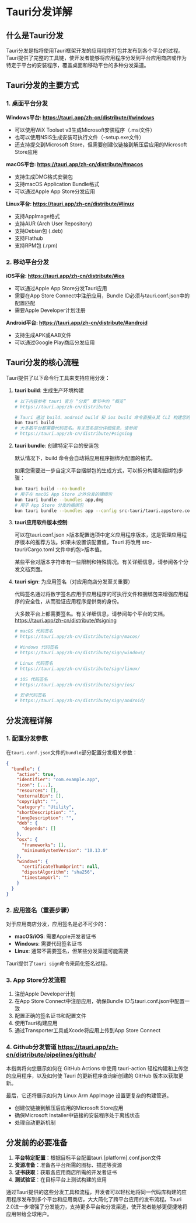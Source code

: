 # Tauri分发详解

## 什么是Tauri分发

Tauri分发是指将使用Tauri框架开发的应用程序打包并发布到各个平台的过程。Tauri提供了完整的工具链，使开发者能够将应用程序分发到平台应用商店或作为特定于平台的安装程序，覆盖桌面和移动平台的多种分发渠道。

## Tauri分发的主要方式

### 1. 桌面平台分发

**Windows平台:	https://tauri.app/zh-cn/distribute/#windows**

- 可以使用WiX Toolset v3生成Microsoft安装程序（.msi文件）
- 也可以使用NSIS生成安装可执行文件（-setup.exe文件）
- 还支持提交到Microsoft Store，但需要创建仅链接到解压后应用的Microsoft Store应用

**macOS平台:	https://tauri.app/zh-cn/distribute/#macos**

- 支持生成DMG格式安装包
- 支持macOS Application Bundle格式
- 可以通过Apple App Store分发应用

**Linux平台:	https://tauri.app/zh-cn/distribute/#linux**

- 支持AppImage格式
- 支持AUR (Arch User Repository)
- 支持Debian包 (.deb)
- 支持Flathub
- 支持RPM包 (.rpm)

### 2. 移动平台分发

**iOS平台:	https://tauri.app/zh-cn/distribute/#ios**

- 可以通过Apple App Store分发Tauri应用
- 需要在App Store Connect中注册应用，Bundle ID必须与tauri.conf.json中的配置匹配
- 需要Apple Developer计划注册

**Android平台:	https://tauri.app/zh-cn/distribute/#android**

- 支持生成APK或AAB文件
- 可以通过Google Play商店分发应用

## Tauri分发的核心流程

Tauri提供了以下命令行工具来支持应用分发：

1. **tauri build**: 生成生产环境构建

   ```bash
   # 以下内容参考 tauri 官方 “分发” 章节中的 “概览” 
   # https://tauri.app/zh-cn/distribute/
   
   # Tauri 通过 build、android build 和 ios build 命令直接从其 CLI 构建您的应用程序。
   bun tauri build
   # 大多数平台都需要代码签名。有关签名部分详细信息，请参阅
   # https://tauri.app/zh-cn/distribute/#signing
   ```

2. **tauri bundle**: 创建特定平台的安装包

   默认情况下，build 命令会自动将应用程序捆绑为配置的格式。

   如果您需要进一步自定义平台捆绑包的生成方式，可以拆分构建和捆绑包步骤：

   ```bash
   bun tauri build --no-bundle
   # 用于在 macOS App Store 之外分发的捆绑包
   bun tauri bundle --bundles app,dmg
   # 用于 App Store 分发的捆绑包
   bun tauri bundle --bundles app --config src-tauri/tauri.appstore.conf.json
   ```

3. **tauri应用软件版本控制**:

   可以在tauri.conf.json >版本配置选项中定义应用程序版本，这是管理应用程序版本的推荐方法。如果未设置该配置值，Tauri 将改用 src-tauri/Cargo.toml 文件中的包>版本值。

   某些平台对版本字符串有一些限制和特殊情况。有关详细信息，请参阅各个分发文档页面。

4. **tauri sign**: 为应用签名（对应用商店分发至关重要）

   代码签名通过将数字签名应用于应用程序的可执行文件和捆绑包来增强应用程序的安全性，从而验证应用程序提供商的身份。

   大多数平台上都需要签名。有关详细信息，请参阅每个平台的文档。https://tauri.app/zh-cn/distribute/#signing

   ```bash
   # macOS 代码签名
   # https://tauri.app/zh-cn/distribute/sign/macos/
   
   # Windows 代码签名
   # https://tauri.app/zh-cn/distribute/sign/windows/
   
   # Linux 代码签名
   # https://tauri.app/zh-cn/distribute/sign/linux/
   
   # iOS 代码签名
   # https://tauri.app/zh-cn/distribute/sign/ios/
   
   # 安卓代码签名
   # https://tauri.app/zh-cn/distribute/sign/android/
   ```

## 分发流程详解

### 1. 配置分发参数

在`tauri.conf.json`文件的`bundle`部分配置分发相关参数：

```json
{
  "bundle": {
    "active": true,
    "identifier": "com.example.app",
    "icon": [...],
    "resources": [],
    "externalBin": [],
    "copyright": "",
    "category": "Utility",
    "shortDescription": "",
    "longDescription": "",
    "deb": {
      "depends": []
    },
    "osx": {
      "frameworks": [],
      "minimumSystemVersion": "10.13.0"
    },
    "windows": {
      "certificateThumbprint": null,
      "digestAlgorithm": "sha256",
      "timestampUrl": ""
    }
  }
}
```

### 2. 应用签名（重要步骤）

对于应用商店分发，应用签名是必不可少的：

- **macOS/iOS**: 需要Apple开发者证书
- **Windows**: 需要代码签名证书
- **Linux**: 通常不需要签名，但某些分发渠道可能需要

Tauri提供了`tauri sign`命令来简化签名过程。

### 3. App Store分发流程

1. 注册Apple Developer计划
2. 在App Store Connect中注册应用，确保Bundle ID与tauri.conf.json中配置一致
3. 配置正确的签名证书和配置文件
4. 使用Tauri构建应用
5. 通过Transporter工具或Xcode将应用上传到App Store Connect

### 4. Github分发管道	https://tauri.app/zh-cn/distribute/pipelines/github/

本指南将向您展示如何在 GitHub Actions 中使用 tauri-action 轻松构建和上传您的应用程序，以及如何使 Tauri 的更新程序查询新创建的 GitHub 版本以获取更新。

最后，它还将展示如何为 Linux Arm AppImage 设置更复杂的构建管道。

- 创建仅链接到解压后应用的Microsoft Store应用
- 确保Microsoft Installer中链接的安装程序处于离线状态
- 处理自动更新机制

## 分发前的必要准备

1. **平台特定配置**：根据目标平台配置tauri.[platform].conf.json文件
2. **资源准备**：准备各平台所需的图标、描述等资源
3. **证书获取**：获取各应用商店所需的开发者证书
4. **测试验证**：在目标平台上测试构建的应用

通过Tauri提供的这些分发工具和流程，开发者可以轻松地将同一代码库构建的应用程序发布到多个平台和应用商店，大大简化了跨平台应用的发布流程。Tauri 2.0进一步增强了分发能力，支持更多平台和分发渠道，使开发者能够更便捷地将应用带给全球用户。